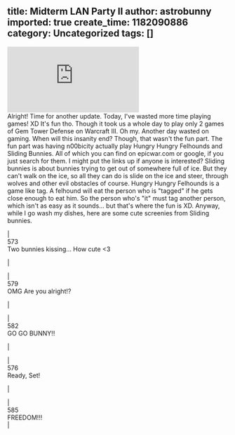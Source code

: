 title: Midterm LAN Party II
author: astrobunny
imported: true
create_time: 1182090886
category: Uncategorized
tags: []
---
 ![Konatabunny](http://gallery.astrobunny.net/main.php?g2_view=core.DownloadItem&g2_itemId=571&g2_serialNumber=1)  
Alright! Time for another update. Today, I've wasted more time playing games! XD It's fun tho. Though it took us a whole day to play only 2 games of Gem Tower Defense on Warcraft III. Oh my. Another day wasted on gaming. When will this insanity end? Though, that wasn't the fun part. The fun part was having n00bicity actually play Hungry Hungry Felhounds and Sliding Bunnies. All of which you can find on epicwar.com or google, if you just search for them. I might put the links up if anyone is interested? Sliding bunnies is about bunnies trying to get out of somewhere full of ice. But they can't walk on the ice, so all they can do is slide on the ice and steer, through wolves and other evil obstacles of course. Hungry Hungry Felhounds is a game like tag. A felhound will eat the person who is "tagged" if he gets close enough to eat him. So the person who's "it" must tag another person, which isn't as easy as it sounds... but that's where the fun is XD. Anyway, while I go wash my dishes, here are some cute screenies from Sliding bunnies.  
  

  
  
|   
<wpg2idlightbox>573</wpg2idlightbox>  
Two bunnies kissing... How cute \<3  
  
 |
  
  
|   
<wpg2idlightbox>579</wpg2idlightbox>  
OMG Are you alright!?  
  
 |
  
  
  
|   
<wpg2idlightbox>582</wpg2idlightbox>  
GO GO BUNNY!!  
  
 |
  
  
  
|   
<wpg2idlightbox>576</wpg2idlightbox>  
Ready, Set!  
  
 |
  
  
  
|   
<wpg2idlightbox>585</wpg2idlightbox>  
FREEDOM!!!  
 |
  
  

